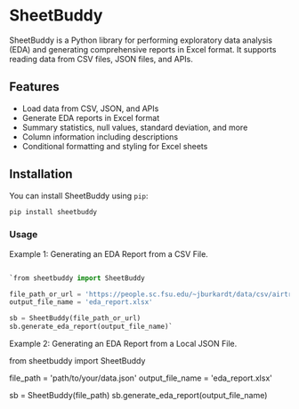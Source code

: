 
# SheetBuddy

SheetBuddy is a Python library for performing exploratory data analysis (EDA) and generating comprehensive reports in Excel format. It supports reading data from CSV files, JSON files, and APIs.

## Features

- Load data from CSV, JSON, and APIs
- Generate EDA reports in Excel format
- Summary statistics, null values, standard deviation, and more
- Column information including descriptions
- Conditional formatting and styling for Excel sheets

## Installation

You can install SheetBuddy using `pip`:

```bash
pip install sheetbuddy
```

### Usage

Example 1: Generating an EDA Report from a CSV File.


```python

`from sheetbuddy import SheetBuddy 

file_path_or_url = 'https://people.sc.fsu.edu/~jburkardt/data/csv/airtravel.csv'
output_file_name = 'eda_report.xlsx'

sb = SheetBuddy(file_path_or_url)
sb.generate_eda_report(output_file_name)`

```


Example 2: Generating an EDA Report from a Local JSON File.


from sheetbuddy import SheetBuddy

file_path = 'path/to/your/data.json'
output_file_name = 'eda_report.xlsx'

sb = SheetBuddy(file_path)
sb.generate_eda_report(output_file_name)
